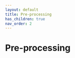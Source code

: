 ```yaml
---
layout: default
title: Pre-processing
has_children: true
nav_order: 2
---
```

# Pre-processing


 

